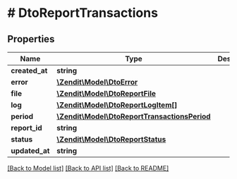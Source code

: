 # # DtoReportTransactions

## Properties

Name | Type | Description | Notes
------------ | ------------- | ------------- | -------------
**created_at** | **string** |  |
**error** | [**\Zendit\Model\DtoError**](DtoError.md) |  | [optional]
**file** | [**\Zendit\Model\DtoReportFile**](DtoReportFile.md) |  | [optional]
**log** | [**\Zendit\Model\DtoReportLogItem[]**](DtoReportLogItem.md) |  |
**period** | [**\Zendit\Model\DtoReportTransactionsPeriod**](DtoReportTransactionsPeriod.md) |  |
**report_id** | **string** |  |
**status** | [**\Zendit\Model\DtoReportStatus**](DtoReportStatus.md) |  |
**updated_at** | **string** |  |

[[Back to Model list]](../../README.md#models) [[Back to API list]](../../README.md#endpoints) [[Back to README]](../../README.md)
